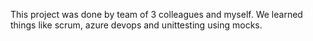 This project was done by team of 3 colleagues and myself.
We learned things like scrum, azure devops and unittesting using mocks.
